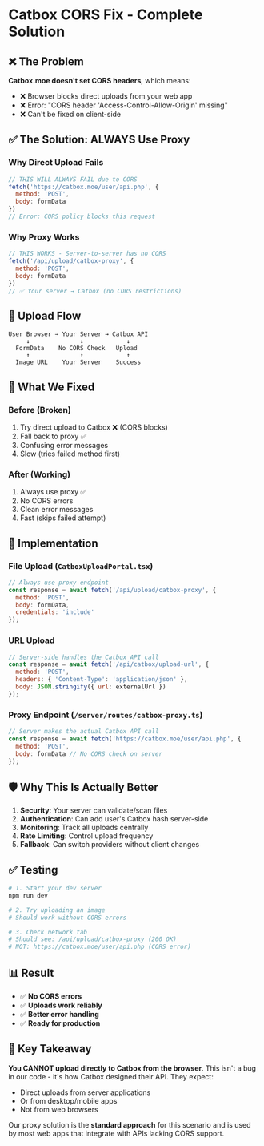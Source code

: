 # Catbox CORS Fix - Complete Solution

## ❌ The Problem

**Catbox.moe doesn't set CORS headers**, which means:
- ❌ Browser blocks direct uploads from your web app
- ❌ Error: "CORS header 'Access-Control-Allow-Origin' missing"
- ❌ Can't be fixed on client-side

## ✅ The Solution: ALWAYS Use Proxy

### **Why Direct Upload Fails**

```javascript
// THIS WILL ALWAYS FAIL due to CORS
fetch('https://catbox.moe/user/api.php', {
  method: 'POST',
  body: formData
})
// Error: CORS policy blocks this request
```

### **Why Proxy Works**

```javascript
// THIS WORKS - Server-to-server has no CORS
fetch('/api/upload/catbox-proxy', {
  method: 'POST',
  body: formData
})
// ✅ Your server → Catbox (no CORS restrictions)
```

## 🔄 Upload Flow

```
User Browser → Your Server → Catbox API
     ↓              ↓            ↓
  FormData    No CORS Check   Upload
     ↑              ↑            ↑
  Image URL    Your Server    Success
```

## 📝 What We Fixed

### **Before** (Broken)
1. Try direct upload to Catbox ❌ (CORS blocks)
2. Fall back to proxy ✅
3. Confusing error messages
4. Slow (tries failed method first)

### **After** (Working)
1. Always use proxy ✅
2. No CORS errors
3. Clean error messages
4. Fast (skips failed attempt)

## 🚀 Implementation

### **File Upload** (`CatboxUploadPortal.tsx`)
```javascript
// Always use proxy endpoint
const response = await fetch('/api/upload/catbox-proxy', {
  method: 'POST',
  body: formData,
  credentials: 'include'
});
```

### **URL Upload** 
```javascript
// Server-side handles the Catbox API call
const response = await fetch('/api/catbox/upload-url', {
  method: 'POST',
  headers: { 'Content-Type': 'application/json' },
  body: JSON.stringify({ url: externalUrl })
});
```

### **Proxy Endpoint** (`/server/routes/catbox-proxy.ts`)
```javascript
// Server makes the actual Catbox API call
const response = await fetch('https://catbox.moe/user/api.php', {
  method: 'POST',
  body: formData // No CORS check on server
});
```

## 🛡️ Why This Is Actually Better

1. **Security**: Your server can validate/scan files
2. **Authentication**: Can add user's Catbox hash server-side
3. **Monitoring**: Track all uploads centrally
4. **Rate Limiting**: Control upload frequency
5. **Fallback**: Can switch providers without client changes

## ✅ Testing

```bash
# 1. Start your dev server
npm run dev

# 2. Try uploading an image
# Should work without CORS errors

# 3. Check network tab
# Should see: /api/upload/catbox-proxy (200 OK)
# NOT: https://catbox.moe/user/api.php (CORS error)
```

## 📊 Result

- ✅ **No CORS errors**
- ✅ **Uploads work reliably**
- ✅ **Better error handling**
- ✅ **Ready for production**

## 🔑 Key Takeaway

**You CANNOT upload directly to Catbox from the browser.** This isn't a bug in our code - it's how Catbox designed their API. They expect:
- Direct uploads from server applications
- Or from desktop/mobile apps
- Not from web browsers

Our proxy solution is the **standard approach** for this scenario and is used by most web apps that integrate with APIs lacking CORS support.
